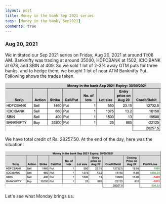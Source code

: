 ```yaml
---
layout: post
title: Money in the bank Sep 2021 series
tags: [Money in the bank, Sep2021]
comments: true
---
```


### Aug 20, 2021
We inititated our Sep 2021 series on Friday, Aug 20, 2021 at around 11:08 AM. Banknifty was trading at around 35000, HDFCBANK at 1502, ICICIBANK at 678, and SBIN at 409.
So we sold 1 lot of 2-3% away OTM puts for three banks, and to hedge them, we bought 1 lot of near ATM Banknifty Put. Following shows the trades taken.

![mib_entry_aug_20_2021](figs/mib_entry_aug_20_2021.jpg)

We have total credit of Rs. 28257.50. At the end of the day, here was the situation:

![mib_status_aug_20_2021](figs/mib_status_aug_20_2021.jpg)

Let's see what Monday brings us.
